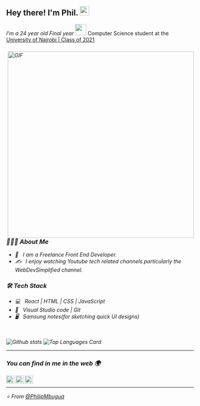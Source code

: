 <h2> Hey there! I'm Phil. <img src="https://github.com/souvikguria98/souvikguria98/blob/master/Hi.gif" width="25"></h2>

<p><em>
I'm a 24 year old Final year <img src="https://media.giphy.com/media/WUlplcMpOCEmTGBtBW/giphy.gif" width="30"> </em> Computer Science student at the <a href="https://www.uonbi.ac.ke/">University of Nairobi | Class of 2021</a> 
</p>

<p><em></p>

<img align="right" alt="GIF" src="https://media.giphy.com/media/13HgwGsXF0aiGY/giphy.gif" width="500"/>

<h3> 👨🏻‍💻 About Me </h3>

- 💼 &nbsp; I am a Freelance Front End Developer.
- ✍️ &nbsp; I enjoy watching Youtube tech related channels particularly the WebDevSimplified channel.

<h3>🛠 Tech Stack</h3>

- 💻 &nbsp; React | HTML | CSS | JavaScript
- 🔧 &nbsp; Visual Studio code | Git
- 🖥 &nbsp; Samsung notes(for sketching quick UI designs)

<br>

![Github stats](https://github-readme-stats.vercel.app/api?username=PhilipMbugua&show_icons=true&theme=merko&hide=["contribs","issues"])
![Top Languages Card](https://github-readme-stats.vercel.app/api/top-langs/?username=PhilipMbugua&layout=compact)

---

### You can find in me in the web 🌍

[<img align="left" alt="phi1ipmbugua | Twitter" width="22px" src="https://cdn.jsdelivr.net/npm/simple-icons@v3/icons/twitter.svg" />][twitter]
[<img align="left" alt="philipmbugua | LinkedIn" width="22px" src="https://cdn.jsdelivr.net/npm/simple-icons@v3/icons/linkedin.svg" />][linkedin]
[<img align="left" alt="philipmbugua | Instagram" width="22px" src="https://cdn.jsdelivr.net/npm/simple-icons@v3/icons/instagram.svg" />][instagram]


[twitter]: https://twitter.com/FiLipMbugua
[linkedin]: https://www.linkedin.com/in/philipmbugua/
[instagram]: https://www.instagram.com/filipmbugua/

<br>

---

⭐️ From [@PhilipMbugua](https://github.com/PhilipMbugua)
